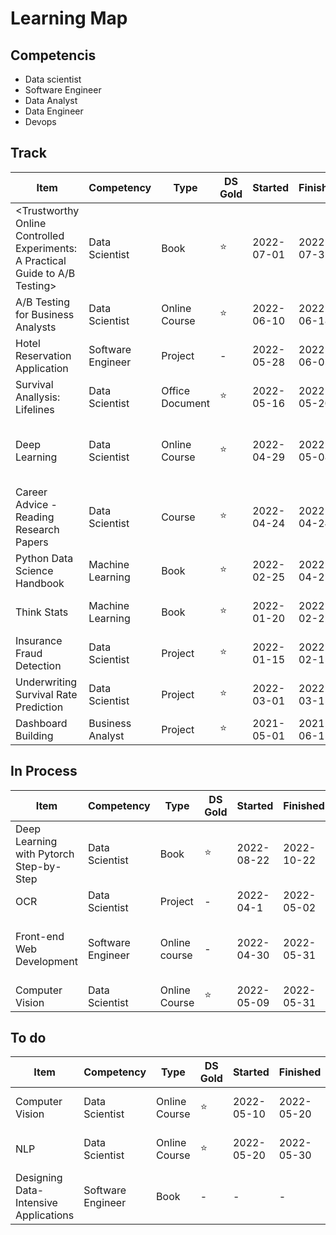 # Learning Map

## Competencis
* Data scientist
* Software Engineer
* Data Analyst
* Data Engineer
* Devops

## Track
|Item|Competency|Type|DS Gold|Started|Finished|Status|Notes|Links|
|-|-|-|-|-|-|-|-|-|
|<Trustworthy Online Controlled Experiments: A Practical Guide to A/B Testing>|Data Scientist|Book|:star:|2022-07-01|2022-07-31|Done|A/B testing|https://www.amazon.com/Trustworthy-Online-Controlled-Experiments-Practical/dp/B0981936M8/ref=sr_1_1?crid=2UJ9IYHL6BCM3&keywords=Trustworthy+Online+Controlled+Experiments&qid=1661527863&sprefix=%2Caps%2C901&sr=8-1|
|A/B Testing for Business Analysts|Data Scientist|Online Course|:star:|2022-06-10|2022-06-18|Done|A/B Testing|https://learn.udacity.com/courses/ud979|
|Hotel Reservation Application|Software Engineer|Project|-|2022-05-28|2022-06-05|Done|-|-|
|Survival Anallysis: Lifelines|Data Scientist|Office Document|:star:|2022-05-16|2022-05-20|Done|KM Modle, COX PH Model|https://lifelines.readthedocs.io/en/latest/Survival%20Regression.html|
|Deep Learning|Data Scientist|Online Course|:star:|2022-04-29|2022-05-08|Done|ANN,Forward/Backward Propagation, Activation Function, Optimizor,TensorFlow, Pytorch|https://learn.ineuron.ai/course/Full-Stack-Data-Science/61b9f70370ffc3634c646fb3|
|Career Advice - Reading Research Papers|Data Scientist|Course|:star:|2022-04-24|2022-04-24|Done|Excellent advice on career for NG and the most efficient way to read paper|https://www.youtube.com/watch?v=733m6qBH-jI&ab_channel=StanfordOnline|
|Python Data Science Handbook|Machine Learning|Book|:star:|2022-02-25|2022-04-25|Done|-|-|
|Think Stats|Machine Learning|Book|:star:|2022-01-20|2022-02-22|Done|Excellent book for EDA and Survival Analysis Part is Helpful|-|
|Insurance Fraud Detection|Data Scientist|Project|:star:|2022-01-15|2022-02-15|Done|Docker; Flask; Deployment; K-means; SVM; Random Forest;|-|
|Underwriting Survival Rate Prediction|Data Scientist|Project|:star:|2022-03-01|2022-03-15|Done|KM-Model; COX Model; R;|-|
|Dashboard Building|Business Analyst|Project|:star:|2021-05-01|2021-06-15|Done|POWER BI; Dashboard|https://github.com/Sol2023/POWER_BI.git|



## In Process

|Item|Competency|Type|DS Gold|Started|Finished|Status|Notes|Links|
|-|-|-|-|-|-|-|-|-|
|Deep Learning with Pytorch Step-by-Step|Data Scientist|Book|:star:|2022-08-22|2022-10-22|In process|Pytorch, Deep Learning, NLP|-|
|OCR|Data Scientist|Project|-|2022-04-1|2022-05-02|In process|Docker; Flask; Python; VGG16;|-|
|Front-end Web Development|Software Engineer|Online course|-|2022-04-30|2022-05-31|In process|HTML,CSS, JavaScript,Reat, Tailwind, Reat Query, github, CI and CD|-|https://www.youtube.com/watch?v=ZxKM3DCV2kE&list=WL&index=1&ab_channel=codedamn|
|Computer Vision|Data Scientist|Online Course|:star:|2022-05-09|2022-05-31|In Process||-|


## To do

|Item|Competency|Type|DS Gold|Started|Finished|Status|Notes|Links|
|-|-|-|-|-|-|-|-|-|
|Computer Vision|Data Scientist|Online Course|:star:|2022-05-10|2022-05-20|In Process||https://learn.ineuron.ai/course/Full-Stack-Data-Science/61b9f70370ffc3634c646fb3|
|NLP|Data Scientist|Online Course|:star:|2022-05-20|2022-05-30|In Process||https://learn.ineuron.ai/course/Full-Stack-Data-Science/61b9f70370ffc3634c646fb3|
|Designing Data-Intensive Applications|Software Engineer|Book|-|-|-|-|-|-|
